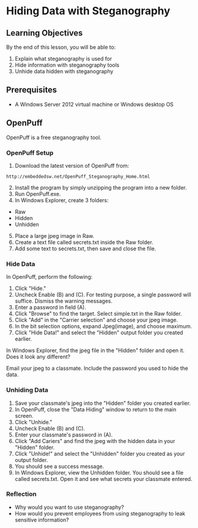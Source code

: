 Hiding Data with Steganography
===============================



Learning Objectives
--------------------------
By the end of this lesson, you will be able to:

1. Explain what steganography is used for
2. Hide information with steganography tools
3. Unhide data hidden with steganography

Prerequisites
---------------------------
- A Windows Server 2012 virtual machine or Windows desktop OS

OpenPuff
------------------------------------
OpenPuff is a free steganography tool.

### OpenPuff Setup

1. Download the latest version of OpenPuff from:

```
http://embeddedsw.net/OpenPuff_Steganography_Home.html
```

2. Install the program by simply unzipping the program into a new folder.
3. Run OpenPuff.exe.
4. In Windows Explorer, create 3 folders:
  - Raw
  - Hidden
  - Unhidden
5. Place a large jpeg image in Raw.
6. Create a text file called secrets.txt inside the Raw folder.
7. Add some text to secrets.txt, then save and close the file.

### Hide Data

In OpenPuff, perform the following:
1. Click "Hide."
2. Uncheck Enable (B) and (C). For testing purpose, a single password will suffice. Dismiss the warning messages.
3. Enter a password in field (A).
4. Click "Browse" to find the target. Select simple.txt in the Raw folder.
5. Click "Add" in the "Carrier selection" and choose your jpeg image.
6. In the bit selection options, expand Jpeg(image), and choose maximum.
7. Click "Hide Data!" and select the "Hidden" output folder you created earlier.

In Windows Explorer, find the jpeg file in the "Hidden" folder and open it. Does it look any different?

Email your jpeg to a classmate. Include the password you used to hide the data.

### Unhiding Data

1. Save your classmate's jpeg into the "Hidden" folder you created earlier.
2. In OpenPuff, close the "Data Hiding" window to return to the main screen.
3. Click "Unhide."
4. Uncheck Enable (B) and (C).
5. Enter your classmate's password in (A).
6. Click "Add Cariers" and find the jpeg with the hidden data in your "Hidden" folder.
7. Click "Unhide!" and select the "Unhidden" folder you created as your output folder.
8. You should see a success message.
9. In Windows Explorer, view the Unhidden folder. You should see a file called secrets.txt. Open it and see what secrets your classmate entered.

### Reflection

- Why would you want to use steganography?
- How would you prevent employees from using steganography to leak sensitive information?